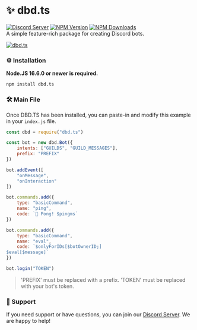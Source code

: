 # ✨ dbd.ts
[![Discord Server](https://img.shields.io/discord/773352845738115102?color=5865F2&logo=discord&logoColor=white)](https://discord.gg/HMUfMXDQsV)
[![NPM Version](https://img.shields.io/npm/v/dbd.ts.svg?maxAge=3600)](https://www.npmjs.com/package/dbd.ts)
[![NPM Downloads](https://img.shields.io/npm/dt/dbd.ts.svg?maxAge=3600)](https://www.npmjs.com/package/dbd.ts)\
A simple feature-rich package for creating Discord bots.
  <br />
    <p>
    <a href="https://discord.gg/HMUfMXDQsV"><img src="https://cdn.discordapp.com/attachments/838976217561563197/869269773589049374/68747470733a2f2f63646e2e646973636f72646170702e636f6d2f6174746163686d656e74732f3830343530353333353339.png" alt="dbd.ts" /></a>
  </p>

### ⚙️ Installation

**Node.JS 16.6.0 or newer is required.**

```sh-session
npm install dbd.ts
```

### 🛠️ Main File
Once DBD.TS has been installed, you can paste-in and modify this example in your `index.js` file.

```js
const dbd = require("dbd.ts")

const bot = new dbd.Bot({
    intents: ["GUILDS", "GUILD_MESSAGES"],
    prefix: "PREFIX"
})

bot.addEvent([
    "onMessage",
    "onInteraction"
])

bot.commands.add({
    type: "basicCommand",
    name: "ping",
    code: `🏓 Pong! $pingms`
})

bot.commands.add({
    type: "basicCommand",
    name: "eval",
    code: `$onlyForIDs[$botOwnerID;]
$eval[$message]`
})

bot.login("TOKEN")
```
> 'PREFIX' must be replaced with a prefix. 'TOKEN' must be replaced with your bot's token. 

### 🔧 Support
If you need support or have questions, you can join our [Discord Server](https://discord.gg/HMUfMXDQsV). We are happy to help!
